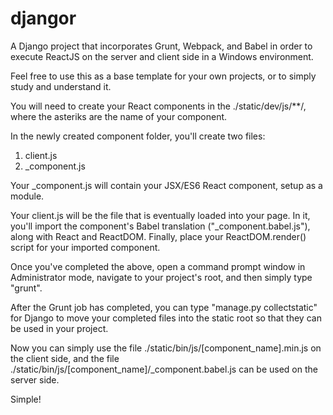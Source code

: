 # djangor
A Django project that incorporates Grunt, Webpack, and Babel in order to execute ReactJS on the server and client side in a Windows environment.

Feel free to use this as a base template for your own projects, or to simply study and understand it.

You will need to create your React components in the ./static/dev/js/**/, where the asteriks are the name of your component.

In the newly created component folder, you'll create two files:

1. client.js
2. _component.js

Your _component.js will contain your JSX/ES6 React component, setup as a module.

Your client.js will be the file that is eventually loaded into your page. In it, you'll import the component's Babel translation ("_component.babel.js"), along with React and ReactDOM. Finally, place your ReactDOM.render() script for your imported component.

Once you've completed the above, open a command prompt window in Administrator mode, navigate to your project's root, and then simply type "grunt".

After the Grunt job has completed, you can type "manage.py collectstatic" for Django to move your completed files into the static root so that they can be used in your project.

Now you can simply use the file ./static/bin/js/[component_name].min.js on the client side, and the file ./static/bin/js/[component_name]/_component.babel.js can be used on the server side.

Simple!
